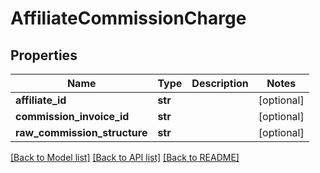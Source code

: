 # AffiliateCommissionCharge

## Properties
Name | Type | Description | Notes
------------ | ------------- | ------------- | -------------
**affiliate_id** | **str** |  | [optional] 
**commission_invoice_id** | **str** |  | [optional] 
**raw_commission_structure** | **str** |  | [optional] 

[[Back to Model list]](../README.md#documentation-for-models) [[Back to API list]](../README.md#documentation-for-api-endpoints) [[Back to README]](../README.md)

